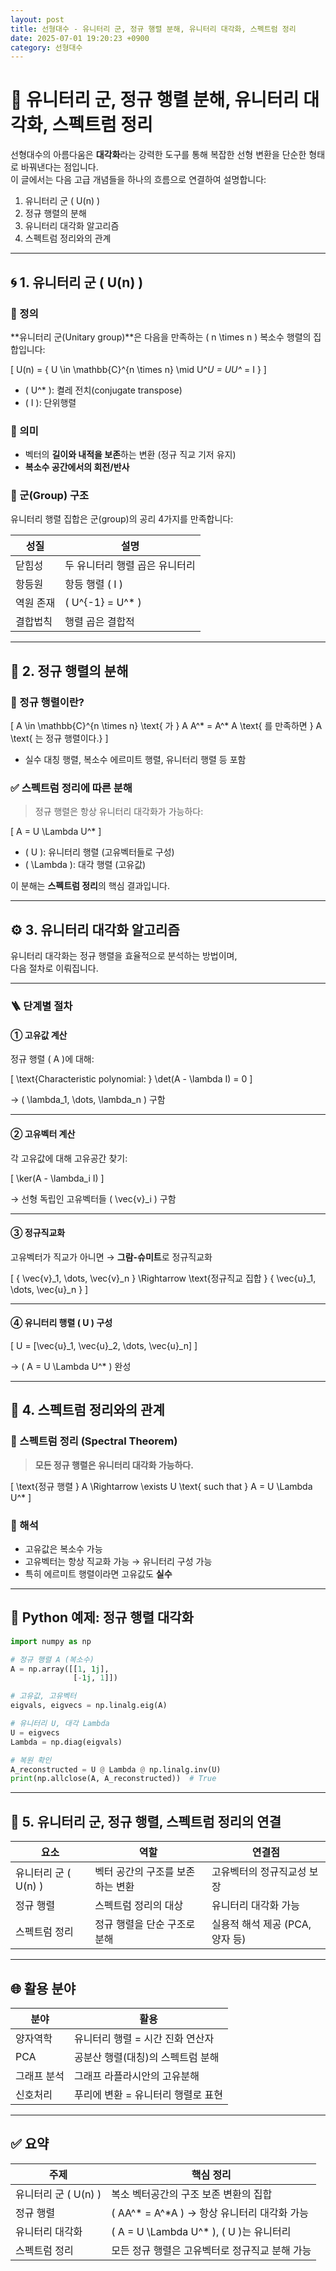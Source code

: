 ```yaml
---
layout: post
title: 선형대수 - 유니터리 군, 정규 행렬 분해, 유니터리 대각화, 스펙트럼 정리
date: 2025-07-01 19:20:23 +0900
category: 선형대수
---
```

# 🧠 유니터리 군, 정규 행렬 분해, 유니터리 대각화, 스펙트럼 정리

선형대수의 아름다움은 **대각화**라는 강력한 도구를 통해 복잡한 선형 변환을 단순한 형태로 바꿔낸다는 점입니다.  
이 글에서는 다음 고급 개념들을 하나의 흐름으로 연결하여 설명합니다:

1. 유니터리 군 \( U(n) \)
2. 정규 행렬의 분해
3. 유니터리 대각화 알고리즘
4. 스펙트럼 정리와의 관계

---

## 🌀 1. 유니터리 군 \( U(n) \)

### 📌 정의

**유니터리 군(Unitary group)**은 다음을 만족하는 \( n \times n \) 복소수 행렬의 집합입니다:

\[
U(n) = \{ U \in \mathbb{C}^{n \times n} \mid U^*U = UU^* = I \}
\]

- \( U^* \): 켤레 전치(conjugate transpose)
- \( I \): 단위행렬

### 🧠 의미

- 벡터의 **길이와 내적을 보존**하는 변환 (정규 직교 기저 유지)
- **복소수 공간에서의 회전/반사**

### 🔁 군(Group) 구조

유니터리 행렬 집합은 군(group)의 공리 4가지를 만족합니다:

| 성질 | 설명 |
|------|------|
| 닫힘성 | 두 유니터리 행렬 곱은 유니터리 |
| 항등원 | 항등 행렬 \( I \) |
| 역원 존재 | \( U^{-1} = U^* \) |
| 결합법칙 | 행렬 곱은 결합적 |

---

## 🧱 2. 정규 행렬의 분해

### 📘 정규 행렬이란?

\[
A \in \mathbb{C}^{n \times n} \text{ 가 } A A^* = A^* A \text{ 를 만족하면 } A \text{ 는 정규 행렬이다.}
\]

- 실수 대칭 행렬, 복소수 에르미트 행렬, 유니터리 행렬 등 포함

### ✅ 스펙트럼 정리에 따른 분해

> 정규 행렬은 항상 유니터리 대각화가 가능하다:

\[
A = U \Lambda U^*
\]

- \( U \): 유니터리 행렬 (고유벡터들로 구성)
- \( \Lambda \): 대각 행렬 (고유값)

이 분해는 **스펙트럼 정리**의 핵심 결과입니다.

---

## ⚙️ 3. 유니터리 대각화 알고리즘

유니터리 대각화는 정규 행렬을 효율적으로 분석하는 방법이며,  
다음 절차로 이뤄집니다.

---

### 🪜 단계별 절차

#### ① 고유값 계산

정규 행렬 \( A \)에 대해:

\[
\text{Characteristic polynomial: } \det(A - \lambda I) = 0
\]

→ \( \lambda_1, \dots, \lambda_n \) 구함

---

#### ② 고유벡터 계산

각 고유값에 대해 고유공간 찾기:

\[
\ker(A - \lambda_i I)
\]

→ 선형 독립인 고유벡터들 \( \vec{v}_i \) 구함

---

#### ③ 정규직교화

고유벡터가 직교가 아니면 → **그람-슈미트**로 정규직교화

\[
\{ \vec{v}_1, \dots, \vec{v}_n \} \Rightarrow \text{정규직교 집합 } \{ \vec{u}_1, \dots, \vec{u}_n \}
\]

---

#### ④ 유니터리 행렬 \( U \) 구성

\[
U = [\vec{u}_1, \vec{u}_2, \dots, \vec{u}_n]
\]

→ \( A = U \Lambda U^* \) 완성

---

## 🌈 4. 스펙트럼 정리와의 관계

### 📌 스펙트럼 정리 (Spectral Theorem)

> **모든 정규 행렬은 유니터리 대각화 가능하다.**

\[
\text{정규 행렬 } A \Rightarrow \exists U \text{ such that } A = U \Lambda U^*
\]

### 🧠 해석

- 고유값은 복소수 가능
- 고유벡터는 항상 직교화 가능 → 유니터리 구성 가능
- 특히 에르미트 행렬이라면 고유값도 **실수**

---

## 🧮 Python 예제: 정규 행렬 대각화

```python
import numpy as np

# 정규 행렬 A (복소수)
A = np.array([[1, 1j],
              [-1j, 1]])

# 고유값, 고유벡터
eigvals, eigvecs = np.linalg.eig(A)

# 유니터리 U, 대각 Lambda
U = eigvecs
Lambda = np.diag(eigvals)

# 복원 확인
A_reconstructed = U @ Lambda @ np.linalg.inv(U)
print(np.allclose(A, A_reconstructed))  # True
```

---

## 🔬 5. 유니터리 군, 정규 행렬, 스펙트럼 정리의 연결

| 요소 | 역할 | 연결점 |
|------|------|--------|
| 유니터리 군 \( U(n) \) | 벡터 공간의 구조를 보존하는 변환 | 고유벡터의 정규직교성 보장 |
| 정규 행렬 | 스펙트럼 정리의 대상 | 유니터리 대각화 가능 |
| 스펙트럼 정리 | 정규 행렬을 단순 구조로 분해 | 실용적 해석 제공 (PCA, 양자 등) |

---

## 🌐 활용 분야

| 분야 | 활용 |
|------|------|
| 양자역학 | 유니터리 행렬 = 시간 진화 연산자 |
| PCA | 공분산 행렬(대칭)의 스펙트럼 분해 |
| 그래프 분석 | 그래프 라플라시안의 고유분해 |
| 신호처리 | 푸리에 변환 = 유니터리 행렬로 표현 |

---

## ✅ 요약

| 주제 | 핵심 정리 |
|------|-----------|
| 유니터리 군 \( U(n) \) | 복소 벡터공간의 구조 보존 변환의 집합 |
| 정규 행렬 | \( AA^* = A^*A \) → 항상 유니터리 대각화 가능 |
| 유니터리 대각화 | \( A = U \Lambda U^* \), \( U \)는 유니터리 |
| 스펙트럼 정리 | 모든 정규 행렬은 고유벡터로 정규직교 분해 가능 |
